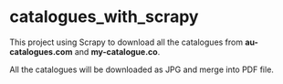 # catalogues_with_scrapy
<p>This project using Scrapy to download all the catalogues from <b>au-catalogues.com</b> and <b>my-catalogue.co</b>.</p>
<p>All the catalogues will be downloaded as JPG and merge into PDF file.</p>
